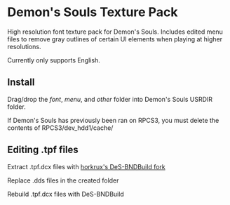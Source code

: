 # Demon's Souls Texture Pack
High resolution font texture pack for Demon's Souls. Includes edited menu files to remove gray outlines of certain UI elements when playing at higher resolutions.

Currently only supports English.

## Install
Drag/drop the _font_, _menu_, and _other_ folder into Demon's Souls USRDIR folder.

If Demon's Souls has previously been ran on RPCS3, you must delete the contents of RPCS3/dev_hdd1/cache/

## Editing .tpf files
Extract .tpf.dcx files with [horkrux's DeS-BNDBuild fork](https://github.com/horkrux/DeS-BNDBuild/releases)

Replace .dds files in the created folder

Rebuild .tpf.dcx files with DeS-BNDBuild

